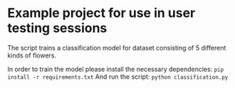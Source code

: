 # Example project for use in user testing sessions

The script trains a classification model for dataset consisting of 5 different kinds of flowers.

In order to train the model please install the necessary dependencies:
`pip install -r requirements.txt`
And run the script:
`python classification.py`
